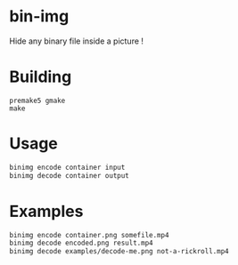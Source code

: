 # bin-img
Hide any binary file inside a picture !

# Building
```
premake5 gmake
make
```

# Usage
```bash
binimg encode container input
binimg decode container output
```
# Examples
```bash
binimg encode container.png somefile.mp4
binimg decode encoded.png result.mp4
binimg decode examples/decode-me.png not-a-rickroll.mp4
```